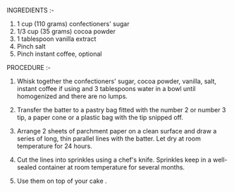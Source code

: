 INGREDIENTS :-

1. 1 cup (110 grams) confectioners' sugar
2. 1/3 cup (35 grams) cocoa powder 
3. 1 tablespoon vanilla extract 
4. Pinch salt 
5. Pinch instant coffee, optional 

PROCEDURE :-

1. Whisk together the confectioners' sugar, cocoa powder, vanilla, salt, instant coffee if using and 3 tablespoons water in a bowl until homogenized and there are no lumps.

2. Transfer the batter to a pastry bag fitted with the number 2 or number 3 tip, a paper cone or a plastic bag with the tip snipped off. 

3. Arrange 2 sheets of parchment paper on a clean surface and draw a series of long, thin parallel lines with the batter. Let dry at room temperature for 24 hours.

4. Cut the lines into sprinkles using a chef's knife. Sprinkles keep in a well-sealed container at room temperature for several months. 

5. Use them on top of your cake .
